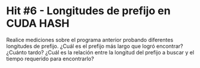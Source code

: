 # Hit #6 - Longitudes de prefijo en CUDA HASH
Realice mediciones sobre el programa anterior probando diferentes longitudes de prefijo. ¿Cuál es el prefijo más largo que logró encontrar? ¿Cuánto tardo? ¿Cuál es la relación entre la longitud del prefijo a buscar y el tiempo requerido para encontrarlo?
